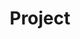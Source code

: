 ---
title: "Project"
layout: categories
permalink: /projects/
author_profile: true
sidebar_main: true
---